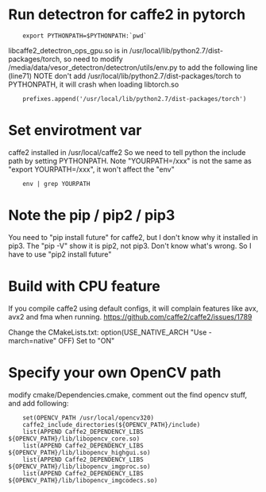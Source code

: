 # Run detectron for caffe2 in pytorch

        export PYTHONPATH=$PYTHONPATH:`pwd`
        
libcaffe2_detectron_ops_gpu.so is in /usr/local/lib/python2.7/dist-packages/torch, 
so need to modify /media/data/vesor_detectron/detectron/utils/env.py to add the following line (line71)
NOTE don't add /usr/local/lib/python2.7/dist-packages/torch to PYTHONPATH, it will crash when loading libtorch.so
        
        prefixes.append('/usr/local/lib/python2.7/dist-packages/torch')



# Set envirotment var
caffe2 installed in /usr/local/caffe2
So we need to tell python the include path by setting PYTHONPATH.
Note "YOURPATH=/xxx" is not the same as "export YOURPATH=/xxx", it won't affect the "env"

        env | grep YOURPATH

# Note the pip / pip2 / pip3
You need to "pip install future" for caffe2, but I don't know why it installed in pip3.
The "pip -V" show it is pip2, not pip3. Don't know what's wrong. 
So I have to use "pip2 install future"

# Build with CPU feature
If you compile caffe2 using default configs, it will complain features like avx, avx2 and fma when running.
https://github.com/caffe2/caffe2/issues/1789

Change the CMakeLists.txt:
option(USE_NATIVE_ARCH "Use -march=native" OFF) 
Set to "ON"

# Specify your own OpenCV path
modify cmake/Dependencies.cmake, comment out the find opencv stuff, and add following:

        set(OPENCV_PATH /usr/local/opencv320)
        caffe2_include_directories(${OPENCV_PATH}/include)
        list(APPEND Caffe2_DEPENDENCY_LIBS ${OPENCV_PATH}/lib/libopencv_core.so)
        list(APPEND Caffe2_DEPENDENCY_LIBS ${OPENCV_PATH}/lib/libopencv_highgui.so)
        list(APPEND Caffe2_DEPENDENCY_LIBS ${OPENCV_PATH}/lib/libopencv_imgproc.so)
        list(APPEND Caffe2_DEPENDENCY_LIBS ${OPENCV_PATH}/lib/libopencv_imgcodecs.so)


